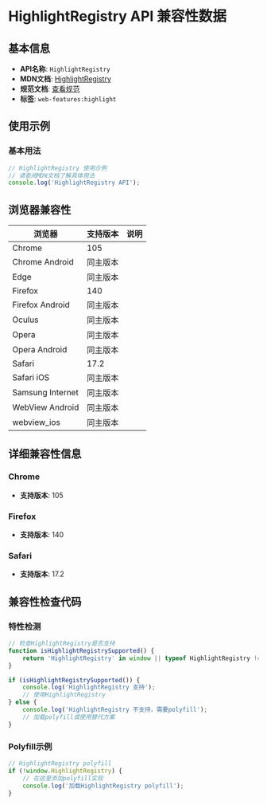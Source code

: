 # HighlightRegistry API 兼容性数据

## 基本信息

- **API名称**: `HighlightRegistry`
- **MDN文档**: [HighlightRegistry](https://developer.mozilla.org/docs/Web/API/HighlightRegistry)
- **规范文档**: [查看规范](https://drafts.csswg.org/css-highlight-api/#highlight-registry)
- **标签**: `web-features:highlight`

## 使用示例

### 基本用法

```javascript
// HighlightRegistry 使用示例
// 请查阅MDN文档了解具体用法
console.log('HighlightRegistry API');
```

## 浏览器兼容性

| 浏览器 | 支持版本 | 说明 |
|--------|----------|------|
| Chrome | 105 |  |
| Chrome Android | 同主版本 |  |
| Edge | 同主版本 |  |
| Firefox | 140 |  |
| Firefox Android | 同主版本 |  |
| Oculus | 同主版本 |  |
| Opera | 同主版本 |  |
| Opera Android | 同主版本 |  |
| Safari | 17.2 |  |
| Safari iOS | 同主版本 |  |
| Samsung Internet | 同主版本 |  |
| WebView Android | 同主版本 |  |
| webview_ios | 同主版本 |  |

## 详细兼容性信息

### Chrome

- **支持版本**: 105

### Firefox

- **支持版本**: 140

### Safari

- **支持版本**: 17.2

## 兼容性检查代码

### 特性检测

```javascript
// 检查HighlightRegistry是否支持
function isHighlightRegistrySupported() {
    return 'HighlightRegistry' in window || typeof HighlightRegistry !== 'undefined';
}

if (isHighlightRegistrySupported()) {
    console.log('HighlightRegistry 支持');
    // 使用HighlightRegistry
} else {
    console.log('HighlightRegistry 不支持，需要polyfill');
    // 加载polyfill或使用替代方案
}
```

### Polyfill示例

```javascript
// HighlightRegistry polyfill
if (!window.HighlightRegistry) {
    // 在这里添加polyfill实现
    console.log('加载HighlightRegistry polyfill');
}
```

